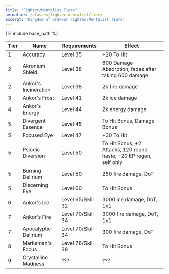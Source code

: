 ```yaml
---
title: "Fighter/Mentalist Tiers"
permalink: /classes/fighter-mentalist/tiers
excerpt: "Kingdom of Drakkar Fighter/Mentalist Tiers"
---
```


{% include base_path %}

Tier | Name | Requirements | Effect
---- | ---- | ------------ | ------
1    | Accuracy               | Level 35 | +20 To Hit
2    | Akronium Shield        | Level 38 | 600 Damage Absorption, fades after taking 600 damage
2    | Ankor's Incineration   | Level 38 | 2k fire damage
3    | Ankor's Frost          | Level 41 | 2k ice damage
4    | Ankor's Energy         | Level 44 | 2k energy damage
5    | Divergent Essence      | Level 45 | To Hit Bonus, Damage Bonus
5    | Focused Eye            | Level 47 | +30 To Hit
5    | Psionic Diversion      | Level 50 | To Hit Bonus, +2 Attacks, 120 round haste, -20 EP regen, self only
5    | Burning Delirium       | Level 50 | 250 fire damage, DoT
5    | Discerning Eye         | Level 60 | To Hit Bonus
6    | Ankor's Ice            | Level 65/Skill 32 | 3000 ice damage, DoT, 1x1
7    | Ankor's Fire           | Level 70/Skill 34 | 3000 fire damage, DoT, 1x1
7    | Apocalyptic Delirium   | Level 70/Skill 34 | 300 fire damage, DoT
8    | Marksman's Focus       | Level 78/Skill 38 | To Hit Bonus
9    | Crystalline Madness    | ??? | ???
